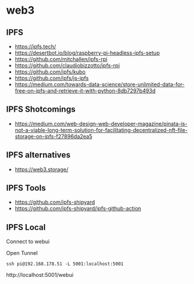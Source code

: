 # web3

## IPFS

* https://ipfs.tech/
* https://desertbot.io/blog/raspberry-pi-headless-ipfs-setup
* https://github.com/mitchallen/ipfs-rpi
* https://github.com/claudiobizzotto/ipfs-rpi
* https://github.com/ipfs/kubo
* https://github.com/ipfs/js-ipfs
* https://medium.com/towards-data-science/store-unlimited-data-for-free-on-ipfs-and-retrieve-it-with-python-8db7297b493d

## IPFS Shotcomings

* https://medium.com/web-design-web-developer-magazine/pinata-is-not-a-viable-long-term-solution-for-facilitating-decentralized-nft-file-storage-on-ipfs-f27896da2ea5

## IPFS alternatives

* https://web3.storage/

## IPFS Tools

* https://github.com/ipfs-shipyard
* https://github.com/ipfs-shipyard/ipfs-github-action

## IPFS Local

Connect to webui

Open Tunnel
```
ssh pi@192.168.178.51 -L 5001:localhost:5001
```

http://localhost:5001/webui
